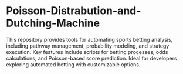 # Poisson-Distrabution-and-Dutching-Machine
This repository provides tools for automating sports betting analysis, including pathway management, probability modeling, and strategy execution. Key features include scripts for betting processes, odds calculations, and Poisson-based score prediction. Ideal for developers exploring automated betting with customizable options.
